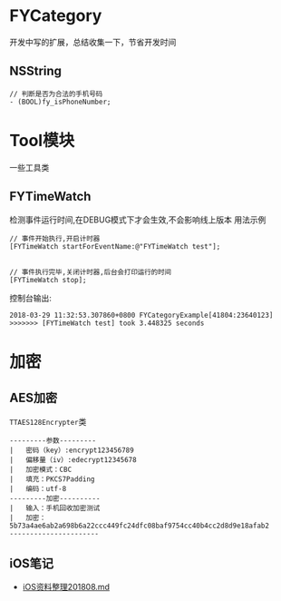 # FYCategory
开发中写的扩展，总结收集一下，节省开发时间
## NSString
```objc
// 判断是否为合法的手机号码
- (BOOL)fy_isPhoneNumber; 
```


Tool模块
===
一些工具类

FYTimeWatch
---
检测事件运行时间,在DEBUG模式下才会生效,不会影响线上版本
用法示例
```
// 事件开始执行,开启计时器
[FYTimeWatch startForEventName:@"FYTimeWatch test"];


// 事件执行完毕,关闭计时器,后台会打印运行的时间
[FYTimeWatch stop];
```
控制台输出:
```
2018-03-29 11:32:53.307860+0800 FYCategoryExample[41804:23640123] >>>>>>> [FYTimeWatch test] took 3.448325 seconds
```


# 加密

## AES加密
`TTAES128Encrypter`类
```
---------参数---------
|   密码（key）:encrypt123456789
|   偏移量（iv）:edecrypt12345678
|   加密模式：CBC
|   填充：PKCS7Padding
|   编码：utf-8
---------加密----------
|   输入：手机回收加密测试
|   加密：5b73a4ae6ab2a698b6a22ccc449fc24dfc08baf9754cc40b4cc2d8d9e18afab2
----------------------
```

iOS笔记
---
- [iOS资料整理201808.md](/iOS资料整理（8月）.md)
